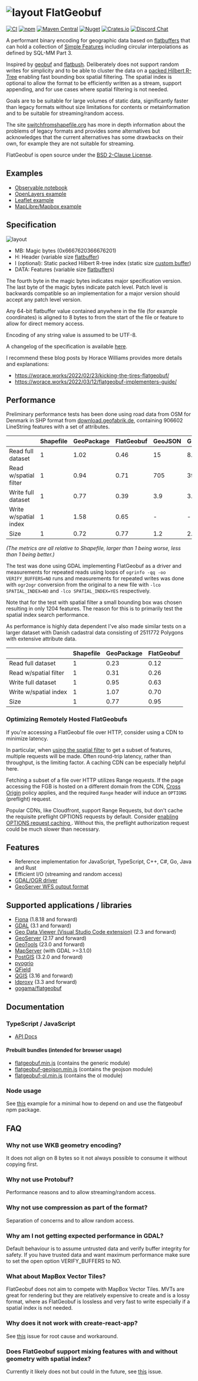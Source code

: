 # ![layout](logo.svg) FlatGeobuf

[![CI](https://github.com/flatgeobuf/flatgeobuf/actions/workflows/test.yml/badge.svg)](https://github.com/flatgeobuf/flatgeobuf/actions/workflows/test.yml)
[![npm](https://img.shields.io/npm/v/flatgeobuf.svg)](https://www.npmjs.com/package/flatgeobuf)
[![Maven Central](https://img.shields.io/maven-central/v/org.wololo/flatgeobuf.svg)](https://search.maven.org/artifact/org.wololo/flatgeobuf)
[![Nuget](https://img.shields.io/nuget/v/FlatGeobuf)](https://www.nuget.org/packages/FlatGeobuf/)
[![Crates.io](https://img.shields.io/crates/v/flatgeobuf.svg)](https://crates.io/crates/flatgeobuf)
[![Discord Chat](https://img.shields.io/discord/754359014917406730.svg)](https://discord.gg/GEHGxKx)

A performant binary encoding for geographic data based on [flatbuffers](http://google.github.io/flatbuffers/) that can hold a collection of [Simple Features](https://en.wikipedia.org/wiki/Simple_Features) including circular interpolations as defined by SQL-MM Part 3.

Inspired by [geobuf](https://github.com/mapbox/geobuf) and [flatbush](https://github.com/mourner/flatbush). Deliberately does not support random writes for simplicity and to be able to cluster the data on a [packed Hilbert R-Tree](https://en.wikipedia.org/wiki/Hilbert_R-tree#Packed_Hilbert_R-trees) enabling fast bounding box spatial filtering. The spatial index is optional to allow the format to be efficiently written as a stream, support appending, and for use cases where spatial filtering is not needed.

Goals are to be suitable for large volumes of static data, significantly faster than legacy formats without size limitations for contents or metainformation and to be suitable for streaming/random access.

The site [switchfromshapefile.org](http://switchfromshapefile.org) has more in depth information about the problems of legacy formats and provides some alternatives but acknowledges that the current alternatives has some drawbacks on their own, for example they are not suitable for streaming.

FlatGeobuf is open source under the [BSD 2-Clause License](https://tldrlegal.com/license/bsd-2-clause-license-(freebsd)).

## Examples

* [Observable notebook](https://observablehq.com/@bjornharrtell/streaming-flatgeobuf)
* [OpenLayers example](https://flatgeobuf.org/examples/openlayers)
* [Leaflet example](https://flatgeobuf.org/examples/leaflet)
* [MapLibre/Mapbox example](https://flatgeobuf.org/examples/maplibre)

## Specification

![layout](doc/layout.svg "FlatGeobuf file layout")

* MB: Magic bytes (0x6667620366676201)
* H: Header (variable size [flatbuffer](https://github.com/flatgeobuf/flatgeobuf/blob/master/src/fbs/header.fbs))
* I (optional): Static packed Hilbert R-tree index (static size [custom buffer](https://github.com/flatgeobuf/flatgeobuf/blob/master/src/cpp/packedrtree.h))
* DATA: Features (variable size [flatbuffer](https://github.com/flatgeobuf/flatgeobuf/blob/master/src/fbs/feature.fbs)s)

The fourth byte in the magic bytes indicates major specification version. The last byte of the magic bytes indicate patch level. Patch level is backwards compatible so an implementation for a major version should accept any patch level version.

Any 64-bit flatbuffer value contained anywhere in the file (for example coordinates) is aligned to 8 bytes to from the start of the file or feature to allow for direct memory access.

Encoding of any string value is assumed to be UTF-8.

A changelog of the specification is available [here](doc/format-changelog.md).

I recommend these blog posts by Horace Williams provides more details and explanations:

* https://worace.works/2022/02/23/kicking-the-tires-flatgeobuf/
* https://worace.works/2022/03/12/flatgeobuf-implementers-guide/

## Performance

Preliminary performance tests has been done using road data from OSM for Denmark in SHP format from [download.geofabrik.de](https://download.geofabrik.de), containing 906602 LineString features with a set of attributes.

|                       | Shapefile | GeoPackage | FlatGeobuf | GeoJSON | GML |
|-----------------------|-----------|------------|------------|---------|-----|
| Read full dataset     | 1         | 1.02       | 0.46       | 15      | 8.9 |
| Read w/spatial filter | 1         | 0.94       | 0.71       | 705     | 399 |
| Write full dataset    | 1         | 0.77       | 0.39       | 3.9     | 3.2 |
| Write w/spatial index | 1         | 1.58       | 0.65       | -       | -   |
| Size                  | 1         | 0.72       | 0.77       | 1.2     | 2.1 |

*(The metrics are all relative to Shapefile, larger than 1 being worse, less than 1 being better.)*

The test was done using GDAL implementing FlatGeobuf as a driver and measurements for repeated reads using loops of `ogrinfo -qq -oo VERIFY_BUFFERS=NO` runs and measurements for repeated writes was done with `ogr2ogr` conversion from the original to a new file with `-lco SPATIAL_INDEX=NO` and `-lco SPATIAL_INDEX=YES` respectively.

Note that for the test with spatial filter a small bounding box was chosen resulting in only 1204 features. The reason for this is to primarily test the spatial index search performance.

As performance is highly data dependent I've also made similar tests on a larger dataset with Danish cadastral data consisting of 2511772 Polygons with extensive attribute data.

|                       | Shapefile | GeoPackage | FlatGeobuf | 
|-----------------------|-----------|------------|------------|
| Read full dataset     | 1         | 0.23       | 0.12       |
| Read w/spatial filter | 1         | 0.31       | 0.26       |
| Write full dataset    | 1         | 0.95       | 0.63       |
| Write w/spatial index | 1         | 1.07       | 0.70       |
| Size                  | 1         | 0.77       | 0.95       |

### Optimizing Remotely Hosted FlatGeobufs

If you're accessing a FlatGeobuf file over HTTP, consider using a CDN to
minimize latency.

In particular, when [using the spatial
filter](https://flatgeobuf.org/examples/leaflet/filtered.html) to get a subset
of features, multiple requests will be made. Often round-trip latency, rather
than throughput, is the limiting factor. A caching CDN can be especially
helpful here.

Fetching a subset of a file over HTTP utilizes Range requests. If the page
accessing the FGB is hosted on a different domain from the CDN, [Cross
Origin](https://en.wikipedia.org/wiki/Cross-origin_resource_sharing) policy
applies, and the required `Range` header will induce an `OPTIONS` (preflight)
request.

Popular CDNs, like Cloudfront, support Range Requests, but don't cache the
requisite preflight OPTIONS requests by default. Consider [enabling OPTIONS
request caching
](https://docs.aws.amazon.com/AmazonCloudFront/latest/DeveloperGuide/header-caching.html#header-caching-web-cors).
Without this, the preflight authorization request could be much slower than
necessary.

## Features

* Reference implementation for JavaScript, TypeScript, C++, C#, Go, Java and Rust
* Efficient I/O (streaming and random access)
* [GDAL/OGR driver](https://gdal.org/drivers/vector/flatgeobuf.html)
* [GeoServer WFS output format](https://docs.geoserver.org/latest/en/user/community/flatgeobuf/index.html)

## Supported applications / libraries

* [Fiona](https://fiona.readthedocs.io/) (1.8.18 and forward)
* [GDAL](https://gdal.org) (3.1 and forward)
* [Geo Data Viewer (Visual Studio Code extension)](https://marketplace.visualstudio.com/items?itemName=RandomFractalsInc.geo-data-viewer) (2.3 and forward)
* [GeoServer](https://geoserver.org) (2.17 and forward)
* [GeoTools](https://geotools.org) (23.0 and forward)
* [MapServer](https://mapserver.org/input/vector/flatgeobuf.html) (with GDAL >=3.1.0)
* [PostGIS](https://postgis.net) (3.2.0 and forward)
* [pyogrio](https://pyogrio.readthedocs.io/en/latest/)
* [QField](https://qfield.org)
* [QGIS](https://qgis.org) (3.16 and forward)
* [ldproxy](https://github.com/interactive-instruments/ldproxy) (3.3 and forward)
* [gogama/flatgeobuf](https://github.com/gogama/flatgeobuf)

## Documentation

### TypeScript / JavaScript

* [API Docs](http://unpkg.com/flatgeobuf/dist/doc/index.html)

#### Prebuilt bundles (intended for browser usage)

* [flatgeobuf.min.js](https://unpkg.com/flatgeobuf/dist/flatgeobuf.min.js) (contains the generic module)
* [flatgeobuf-geojson.min.js](https://unpkg.com/flatgeobuf/dist/flatgeobuf-geojson.min.js) (contains the geojson module)
* [flatgeobuf-ol.min.js](https://unpkg.com/flatgeobuf/dist/flatgeobuf-ol.min.js) (contains the ol module)

### Node usage

See [this](https://github.com/flatgeobuf/flatgeobuf/tree/master/examples/node) example for a minimal how to depend on and use the flatgeobuf npm package.

## FAQ

### Why not use WKB geometry encoding?

It does not align on 8 bytes so it not always possible to consume it without copying first.

### Why not use Protobuf?

Performance reasons and to allow streaming/random access.

### Why not use compression as part of the format?

Separation of concerns and to allow random access.

### Why am I not getting expected performance in GDAL?

Default behaviour is to assume untrusted data and verify buffer integrity for safety. If you have trusted data and want maximum performance make sure to set the open option VERIFY_BUFFERS to NO.

### What about MapBox Vector Tiles?

FlatGeobuf does not aim to compete with MapBox Vector Tiles. MVTs are great for rendering but they are relatively expensive to create and is a lossy format, where as FlatGeobuf is lossless and very fast to write especially if a spatial index is not needed.

### Why does it not work with create-react-app?

See [this](https://github.com/flatgeobuf/flatgeobuf/issues/244) issue for root cause and workaround.

### Does FlatGeobuf support mixing features with and without geometry with spatial index?

Currently it likely does not but could in the future, see [this](https://github.com/flatgeobuf/flatgeobuf/discussions/260) issue.


